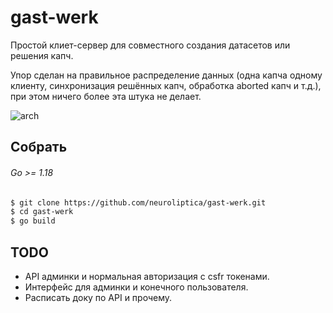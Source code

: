 # gast-werk
Простой клиет-сервер для совместного создания датасетов или решения капч. 

Упор сделан на правильное распределение данных (одна капча одному клиенту, синхронизация решённых капч, обработка aborted капч и т.д.), при этом ничего более эта штука не делает. 

![arch](https://imgur.com/5xmsKdB.jpg)

## Собрать
###### Go >= 1.18
```bash
$ git clone https://github.com/neuroliptica/gast-werk.git
$ cd gast-werk
$ go build
```

## TODO
- API админки и нормальная авторизация с csfr токенами.
- Интерфейс для админки и конечного пользователя.
- Расписать доку по API и прочему.
